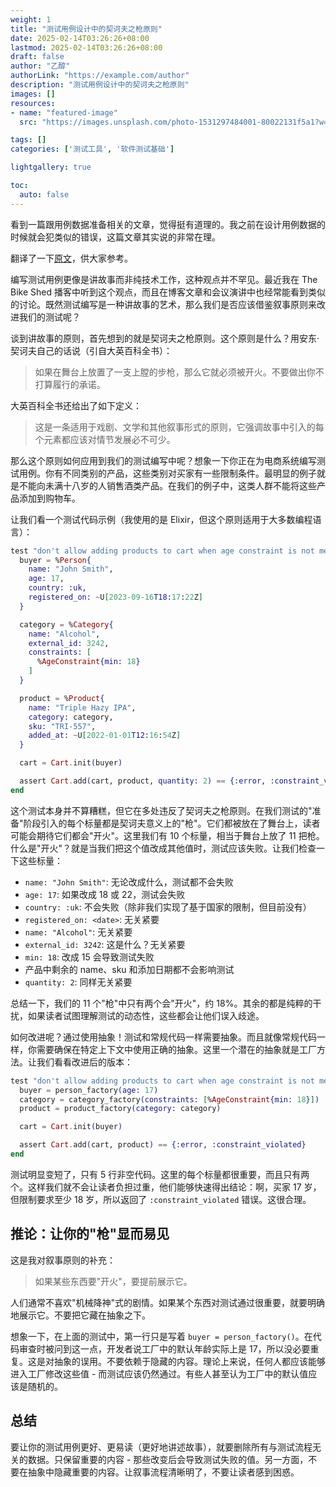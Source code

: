 ```yaml
---
weight: 1
title: "测试用例设计中的契诃夫之枪原则"
date: 2025-02-14T03:26:26+08:00
lastmod: 2025-02-14T03:26:26+08:00
draft: false
author: "乙醇"
authorLink: "https://example.com/author"
description: "测试用例设计中的契诃夫之枪原则"
images: []
resources:
- name: "featured-image"
  src: "https://images.unsplash.com/photo-1531297484001-80022131f5a1?w=300"

tags: []
categories: ['测试工具', '软件测试基础']

lightgallery: true

toc:
  auto: false
---
```


看到一篇跟用例数据准备相关的文章，觉得挺有道理的。我之前在设计用例数据的时候就会犯类似的错误，这篇文章其实说的非常在理。

翻译了一下[原文](https://solid-dry-kiss.hashnode.dev/chekhovs-gun-principle-for-testing)，供大家参考。

编写测试用例更像是讲故事而非纯技术工作，这种观点并不罕见。最近我在 The Bike Shed 播客中听到这个观点，而且在博客文章和会议演讲中也经常能看到类似的讨论。既然测试编写是一种讲故事的艺术，那么我们是否应该借鉴叙事原则来改进我们的测试呢？

谈到讲故事的原则，首先想到的就是契诃夫之枪原则。这个原则是什么？用安东·契诃夫自己的话说（引自大英百科全书）：

> 如果在舞台上放置了一支上膛的步枪，那么它就必须被开火。不要做出你不打算履行的承诺。

大英百科全书还给出了如下定义：

> 这是一条适用于戏剧、文学和其他叙事形式的原则，它强调故事中引入的每个元素都应该对情节发展必不可少。

那么这个原则如何应用到我们的测试编写中呢？想象一下你正在为电商系统编写测试用例。你有不同类别的产品，这些类别对买家有一些限制条件。最明显的例子就是不能向未满十八岁的人销售酒类产品。在我们的例子中，这类人群不能将这些产品添加到购物车。

让我们看一个测试代码示例（我使用的是 Elixir，但这个原则适用于大多数编程语言）：

```elixir
test "don't allow adding products to cart when age constraint is not met" do
  buyer = %Person{
    name: "John Smith",
    age: 17,
    country: :uk,
    registered_on: ~U[2023-09-16T18:17:22Z]
  }

  category = %Category{
    name: "Alcohol",
    external_id: 3242,
    constraints: [
      %AgeConstraint{min: 18}
    ]
  }

  product = %Product{
    name: "Triple Hazy IPA",
    category: category,
    sku: "TRI-557",
    added_at: ~U[2022-01-01T12:16:54Z]
  }

  cart = Cart.init(buyer)

  assert Cart.add(cart, product, quantity: 2) == {:error, :constraint_violated}
end
```

这个测试本身并不算糟糕，但它在多处违反了契诃夫之枪原则。在我们测试的"准备"阶段引入的每个标量都是契诃夫意义上的"枪"。它们都被放在了舞台上，读者可能会期待它们都会"开火"。这里我们有 10 个标量，相当于舞台上放了 11 把枪。什么是"开火"？就是当我们把这个值改成其他值时，测试应该失败。让我们检查一下这些标量：

- `name: "John Smith"`: 无论改成什么，测试都不会失败
- `age: 17`: 如果改成 18 或 22，测试会失败
- `country: :uk`: 不会失败（除非我们实现了基于国家的限制，但目前没有）
- `registered_on: <date>`: 无关紧要
- `name: "Alcohol"`: 无关紧要
- `external_id: 3242`: 这是什么？无关紧要
- `min: 18`: 改成 15 会导致测试失败
- 产品中剩余的 name、sku 和添加日期都不会影响测试
- `quantity: 2`: 同样无关紧要

总结一下，我们的 11 个"枪"中只有两个会"开火"，约 18%。其余的都是纯粹的干扰，如果读者试图理解测试的动态性，这些都会让他们误入歧途。

如何改进呢？通过使用抽象！测试和常规代码一样需要抽象。而且就像常规代码一样，你需要确保在特定上下文中使用正确的抽象。这里一个潜在的抽象就是工厂方法。让我们看看改进后的版本：

```elixir
test "don't allow adding products to cart when age constraint is not met" do
  buyer = person_factory(age: 17)
  category = category_factory(constraints: [%AgeConstraint{min: 18}])
  product = product_factory(category: category)

  cart = Cart.init(buyer)

  assert Cart.add(cart, product) == {:error, :constraint_violated}
end
```

测试明显变短了，只有 5 行非空代码。这里的每个标量都很重要，而且只有两个。这样我们就不会让读者负担过重，他们能够快速得出结论：啊，买家 17 岁，但限制要求至少 18 岁，所以返回了 `:constraint_violated` 错误。这很合理。

## 推论：让你的"枪"显而易见

这是我对叙事原则的补充：

> 如果某些东西要"开火"，要提前展示它。

人们通常不喜欢"机械降神"式的剧情。如果某个东西对测试通过很重要，就要明确地展示它。不要把它藏在抽象之下。

想象一下，在上面的测试中，第一行只是写着 `buyer = person_factory()`。在代码审查时被问到这一点，开发者说工厂中的默认年龄实际上是 17，所以没必要重复。这是对抽象的误用。不要依赖于隐藏的内容。理论上来说，任何人都应该能够进入工厂修改这些值 - 而测试应该仍然通过。有些人甚至认为工厂中的默认值应该是随机的。

## 总结

要让你的测试用例更好、更易读（更好地讲述故事），就要删除所有与测试流程无关的数据。只保留重要的内容 - 那些改变后会导致测试失败的值。另一方面，不要在抽象中隐藏重要的内容。让叙事流程清晰明了，不要让读者感到困惑。